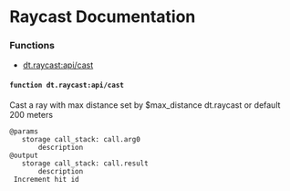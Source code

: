 # Raycast Documentation

### Functions

- [dt.raycast:api/cast](#functiondt.raycast:api/cast)
#### `function dt.raycast:api/cast`
Cast a ray with max distance set by $max_distance dt.raycast or default 200 meters
```
@params
   storage call_stack: call.arg0
       description
@output
   storage call_stack: call.result
       description
 Increment hit id
```

